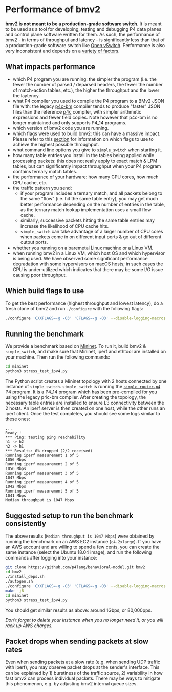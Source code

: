 # Performance of bmv2

**bmv2 is not meant to be a production-grade software switch**. It is meant to
be used as a tool for developing, testing and debugging P4 data planes and
control plane software written for them. As such, the performance of bmv2 - in
terms of throughput and latency - is significantly less than that of a
production-grade software switch like [Open
vSwitch](https://www.openvswitch.org/). Performance is also very inconsistent
and depends on a [variety of factors](#what-impacts-performance).

## What impacts performance

 * which P4 program you are running: the simpler the program (i.e. the fewer the
   number of parsed / deparsed headers, the fewer the number of match-action
   tables, etc.), the higher the throughput and the lower the laytency.
 * what P4 compiler you used to compile the P4 program to a BMv2 JSON file with:
   the legacy [p4c-bm](https://github.com/p4lang/p4c-bm) compiler tends to
   produce "faster" JSON files than the reference
   [p4c](https://github.com/p4lang/p4c) compiler, with simpler arithmetic
   expressions and fewer field copies. Note however that p4c-bm is no longer
   maintained and only supports P4_14 programs.
 * which version of bmv2 code you are running.
 * which flags were used to build bmv2: this can have a massive impact. Please
   refer to this [section](#which-build-flags-to-use) for information on which
   flags to use to achieve the highest possible throughput.
 * what command line options you give to `simple_switch` when starting it.
 * how many table entries you install in the tables being applied while
   processing packets: this does not really apply to exact match & LPM tables,
   but can significantly impact throughput when your P4 program contains ternary
   match tables.
 * the performance of your hardware: how many CPU cores, how much CPU cache,
   etc.
 * the traffic pattern you send:
   - if your program includes a ternary match, and all packets belong to the
     same "flow" (i.e. hit the same table entry), you may get much better
     performance depending on the number of entries in the table, as the ternary
     match lookup implementation uses a small flow cache.
   - similarly, successive packets hitting the same table entries may increase
     the likelihood of CPU cache hits.
   - `simple_switch` can take advantage of a larger number of CPU cores when
     packets come in on different input ports & go out of different output
     ports.
 * whether you running on a baremetal Linux machine or a Linux VM.
 * when running bmv2 in a Linux VM, which host OS and which hypervisor is being
   used. We have observed some significant performance degradation with some
   hypervisors on macOS hosts; in such cases the CPU is under-utilized which
   indicates that there may be some I/O issue causing poor throughput.

## Which build flags to use

To get the best performance (highest throughput and lowest latency), do a fresh
clone of bmv2 and run `./configure` with the following flags:

```bash
./configure 'CXXFLAGS=-g -O3' 'CFLAGS=-g -O3' --disable-logging-macros --disable-elogger
```

## Running the benchmark

We provide a benchmark based on [Mininet](http://mininet.org/). To run it, build
bmv2 & `simple_switch`, and make sure that Mininet, iperf and ethtool are
installed on your machine. Then run the following commands:

```bash
cd mininet
python3 stress_test_ipv4.py
```

The Python script creates a Mininet topology with 2 hosts connected by one
instance of `simple_switch`. `simple_switch` is running the
[`simple_router.p4`](/mininet/simple_router.p4) P4 program. It is a P4_14
program which has been pre-compiled for you using the legacy p4c-bm
compiler. After creating the topology, the necessary table entries are installed
to ensure L3 connectivity between the 2 hosts. An iperf server is then created
on one host, while the other runs an iperf client. Once the test completes, you
should see some logs similar to these ones:

```
...
Ready !
*** Ping: testing ping reachability
h1 -> h2
h2 -> h1
*** Results: 0% dropped (2/2 received)
Running iperf measurement 1 of 5
1056 Mbps
Running iperf measurement 2 of 5
1056 Mbps
Running iperf measurement 3 of 5
1047 Mbps
Running iperf measurement 4 of 5
1042 Mbps
Running iperf measurement 5 of 5
1041 Mbps
Median throughput is 1047 Mbps
```

## Suggested setup to run the benchmark consistently

The above results (`Median throughput is 1047 Mbps`) were obtained by running
the benchmark on an AWS EC2 instance (`c4.2xlarge`). If you have an AWS account
and are willing to spend a few cents, you can create the same instance (select
the Ubuntu 18.04 image), and run the following commands after logging into your
instance:

```bash
git clone https://github.com/p4lang/behavioral-model.git bmv2
cd bmv2
./install_deps.sh
./autogen.sh
./configure 'CXXFLAGS=-g -O3' 'CFLAGS=-g -O3' --disable-logging-macros --disable-elogger
make -j8
cd mininet
python3 stress_test_ipv4.py
```

You should get similar results as above: around 1Gbps, or 80,000pps.

*Don't forget to delete your instance when you no longer need it, or you will
 rack up AWS charges.*

## Packet drops when sending packets at slow rates

Even when sending packets at a slow rate (e.g. when sending UDP traffic with
iperf), you may observe packet drops at the sender's interface. This can be
explained by 1) burstiness of the traffic source, 2) variability in how fast
bmv2 can process individual packets. There may be ways to mitigate this
phenomenon, e.g. by adjusting bmv2 internal queue sizes.
